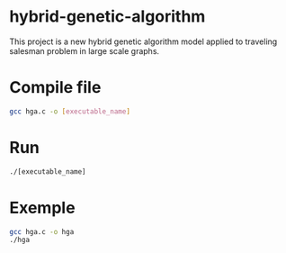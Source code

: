 # hybrid-genetic-algorithm
This project is a new hybrid genetic algorithm model applied to traveling salesman problem in large scale graphs.

# Compile file
```bash
gcc hga.c -o [executable_name]
```

# Run
```bash
./[executable_name]
```

# Exemple
```Bash
gcc hga.c -o hga
./hga
```
